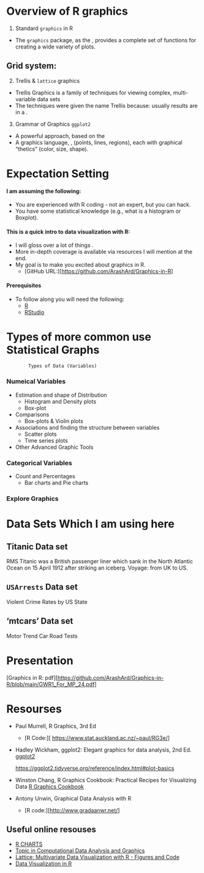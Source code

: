 # Overview of R graphics

1.  Standard `graphics` in R

-   The `graphics` package, as the , provides a complete set of
    functions for creating a wide variety of plots.

## Grid system:

2.  Trellis & `lattice` graphics

-   Trellis Graphics is a family of techniques for viewing complex,
    multi-variable data sets
-   The techniques were given the name Trellis because: usually results
    are in a .

3.  Grammar of Graphics `ggplot2`

-   A powerful approach, based on the
-   A graphics language, , (points, lines, regions), each with graphical
    “thetics” (color, size, shape).

# Expectation Setting

#### I am assuming the following:

-   You are experienced with R coding - not an expert, but you can hack.
-   You have some statistical knowledge (e.g., what is a histogram or
    Boxplot).

#### This is a quick intro to data visualization with R:

-   I will gloss over a lot of things .
-   More in-depth coverage is available via resources I will mention at
    the end.
-   My goal is to make you excited about graphics in R.
    -   \[GitHub URL:\]\[<https://github.com/ArashArd/Graphics-in-R>\]

#### Prerequisites

-   To follow along you will need the following:
    -   [R](https://cran.r-project.org/)
    -   [RStudio](https://www.rstudio.com/)

# Types of more common use Statistical Graphs

            Types of Data (Variables)

### Numeical Variables

-   Estimation and shape of Distribution
    -   Histogram and Density plots
    -   Box-plot
-   Comparisons
    -   Box-plots & Violin plots
-   Associations and finding the structure between variables
    -   Scatter plots
    -   Time series plots
-   Other Advanced Graphic Tools

### Categorical Variables

-   Count and Percentages
    -   Bar charts and Pie charts

### Explore Graphics

# Data Sets Which I am using here

## Titanic Data set

RMS Titanic was a British passenger liner which sank in the North
Atlantic Ocean on 15 April 1912 after striking an iceberg. Voyage: from
UK to US.

## `USArrests` Data set

Violent Crime Rates by US State

## ‘mtcars’ Data set

Motor Trend Car Road Tests


# Presentation 
[Graphics in R: pdf][https://github.com/ArashArd/Graphics-in-R/blob/main/GWR1_For_MP_24.pdf]

# Resourses

-   Paul Murrell, R Graphics, 3rd Ed

    -   \[R Code:\]\[ <https://www.stat.auckland.ac.nz/~paul/RG3e/>\]

-   Hadley Wickham, ggplot2: Elegant graphics for data analysis, 2nd Ed.
    [ggplot2](https://ggplot2.tidyverse.org/)

    <https://ggplot2.tidyverse.org/reference/index.html#plot-basics>

-   Winston Chang, R Graphics Cookbook: Practical Recipes for
    Visualizing Data [R Graphics
    Cookbook](http://www.cookbook-r.com/Graphs)

-   Antony Unwin, Graphical Data Analysis with R

    -   \[R code:\]\[<http://www.gradaanwr.net/>\]

## Useful online resouses

-   [R CHARTS](https://r-charts.com/)
-   [Topic in Computational Data Analysis and
    Graphics](https://www.stat.auckland.ac.nz/~ihaka/787/slides.html)
-   [Lattice: Multivariate Data Visualization with R - Figures and
    Code](http://lmdvr.r-forge.r-project.org/figures/figures.html)
-   [Data Visualization in
    R](https://www.datavis.ca/courses/RGraphics/index.html)

